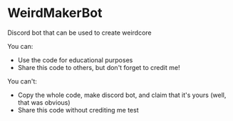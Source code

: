# WeirdMakerBot
Discord bot that can be used to create weirdcore

You can:
- Use the code for educational purposes
- Share this code to others, but don't forget to credit me!

You can't:
- Copy the whole code, make discord bot, and claim that it's yours (well, that was obvious)
- Share this code without crediting me
test
